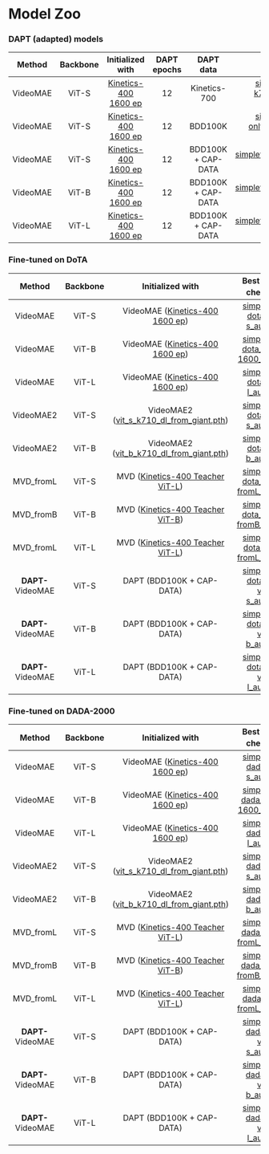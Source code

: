 # Model Zoo

### DAPT (adapted) models

|  Method  | Backbone | Initialized with | DAPT epochs |     DAPT data      | Checkpoint |
| :------: |:--------:|:---------------:|:-----------:|:------------------:|:----------:|
| VideoMAE |  ViT-S   | [Kinetics-400 1600 ep](https://github.com/MCG-NJU/VideoMAE/blob/main/MODEL_ZOO.md#kinetics-400) |     12      |    Kinetics-700    |    [simpletad_dapt-k700_videomae-s_ep12.pth](https://huggingface.co/tue-mps/simple-tad/resolve/main/models/DAPT/simpletad_dapt-k700_videomae-s_ep12.pth)    |
| VideoMAE |  ViT-S   | [Kinetics-400 1600 ep](https://github.com/MCG-NJU/VideoMAE/blob/main/MODEL_ZOO.md#kinetics-400) |     12      |      BDD100K       |    [simpletad_dapt-onlybdd_videomae-s_ep12.pth](https://huggingface.co/tue-mps/simple-tad/resolve/main/models/DAPT/simpletad_dapt-onlybdd_videomae-s_ep12.pth)    |
| VideoMAE |  ViT-S   | [Kinetics-400 1600 ep](https://github.com/MCG-NJU/VideoMAE/blob/main/MODEL_ZOO.md#kinetics-400) |     12      | BDD100K + CAP-DATA |    [simpletad_dapt_videomae-s_ep12.pth](https://huggingface.co/tue-mps/simple-tad/resolve/main/models/DAPT/simpletad_dapt_videomae-s_ep12.pth)    |
| VideoMAE |  ViT-B   | [Kinetics-400 1600 ep](https://github.com/MCG-NJU/VideoMAE/blob/main/MODEL_ZOO.md#kinetics-400) |     12      | BDD100K + CAP-DATA |    [simpletad_dapt_videomae-b_ep12.pth](https://huggingface.co/tue-mps/simple-tad/resolve/main/models/DAPT/simpletad_dapt_videomae-b_ep12.pth)    |
| VideoMAE |  ViT-L   | [Kinetics-400 1600 ep](https://github.com/MCG-NJU/VideoMAE/blob/main/MODEL_ZOO.md#kinetics-400) |     12      | BDD100K + CAP-DATA |    [simpletad_dapt_videomae-l_ep12.pth](https://huggingface.co/tue-mps/simple-tad/resolve/main/models/DAPT/simpletad_dapt_videomae-l_ep12.pth)    |


### Fine-tuned on DoTA

|  Method   | Backbone |         Initialized with         | Best AUC<sub>ROC</sub> checkpoint | Best AUC<sub>MCC</sub> checkpoint | AUC<sub>ROC</sub> | AUC<sub>MCC</sub> |
|:---------:|:--------:|:--------------------------------:|:-----------------------:|:-----------------------:|:-------:|---------|
| VideoMAE  |  ViT-S   | VideoMAE ([Kinetics-400 1600 ep](https://github.com/MCG-NJU/VideoMAE/blob/main/MODEL_ZOO.md#kinetics-400)) |          [simpletad_ft-dota_vm1-s_auroc.pth](https://huggingface.co/tue-mps/simple-tad/resolve/main/models/Finetune_DoTA/simpletad_ft-dota_vm1-s_auroc.pth) | [simpletad_ft-dota_vm1-s_aumcc.pth](https://huggingface.co/tue-mps/simple-tad/resolve/main/models/Finetune_DoTA/simpletad_ft-dota_vm1-s_aumcc.pth) | 83.7 | 46.9 |
| VideoMAE  |  ViT-B   | VideoMAE ([Kinetics-400 1600 ep](https://github.com/MCG-NJU/VideoMAE/blob/main/MODEL_ZOO.md#kinetics-400)) |      [simpletad_ft-dota_vm1-b-1600_auroc.pth](https://huggingface.co/tue-mps/simple-tad/resolve/main/models/Finetune_DoTA/simpletad_ft-dota_vm1-b-1600_auroc.pth) | [simpletad_ft-dota_vm1-b-1600_aumcc.pth](https://huggingface.co/tue-mps/simple-tad/resolve/main/models/Finetune_DoTA/simpletad_ft-dota_vm1-b-1600_aumcc.pth) | 86.3 | 54.8 |
| VideoMAE  |  ViT-L   | VideoMAE ([Kinetics-400 1600 ep](https://github.com/MCG-NJU/VideoMAE/blob/main/MODEL_ZOO.md#kinetics-400)) |          [simpletad_ft-dota_vm1-l_auroc.pth](https://huggingface.co/tue-mps/simple-tad/resolve/main/models/Finetune_DoTA/simpletad_ft-dota_vm1-l_auroc.pth) | [simpletad_ft-dota_vm1-l_aumcc.pth](https://huggingface.co/tue-mps/simple-tad/resolve/main/models/Finetune_DoTA/simpletad_ft-dota_vm1-l_aumcc.pth) | 88.2 | 58.7 |
| VideoMAE2 |  ViT-S   | VideoMAE2 ([vit_s_k710_dl_from_giant.pth](https://github.com/OpenGVLab/VideoMAEv2/blob/master/docs/MODEL_ZOO.md#distillation)) | [simpletad_ft-dota_vm2-s_auroc.pth](https://huggingface.co/tue-mps/simple-tad/resolve/main/models/Finetune_DoTA/simpletad_ft-dota_vm2-s_auroc.pth) | [simpletad_ft-dota_vm2-s_aumcc.pth](https://huggingface.co/tue-mps/simple-tad/resolve/main/models/Finetune_DoTA/simpletad_ft-dota_vm2-s_aumcc.pth) | 86.0  | 54.1 |
| VideoMAE2 |  ViT-B   | VideoMAE2 ([vit_b_k710_dl_from_giant.pth](https://github.com/OpenGVLab/VideoMAEv2/blob/master/docs/MODEL_ZOO.md#distillation)) | [simpletad_ft-dota_vm2-b_auroc.pth](https://huggingface.co/tue-mps/simple-tad/resolve/main/models/Finetune_DoTA/simpletad_ft-dota_vm2-b_auroc.pth) | [simpletad_ft-dota_vm2-b_aumcc.pth](https://huggingface.co/tue-mps/simple-tad/resolve/main/models/Finetune_DoTA/simpletad_ft-dota_vm2-b_aumcc.pth) | 86.9 | 55.4 |
| MVD_fromL |  ViT-S   | MVD ([Kinetics-400 Teacher ViT-L](https://github.com/ruiwang2021/mvd/blob/main/MODEL_ZOO.md#kinetics-400)) |    [simpletad_ft-dota_mvd-s-fromL_auroc.pth](https://huggingface.co/tue-mps/simple-tad/resolve/main/models/Finetune_DoTA/simpletad_ft-dota_mvd-s-fromL_auroc.pth) | [simpletad_ft-dota_mvd-s-fromL_aumcc.pth](https://huggingface.co/tue-mps/simple-tad/resolve/main/models/Finetune_DoTA/simpletad_ft-dota_mvd-s-fromL_aumcc.pth) | 85.3 | 53.8 |
| MVD_fromB |  ViT-B   | MVD ([Kinetics-400 Teacher ViT-B](https://github.com/ruiwang2021/mvd/blob/main/MODEL_ZOO.md#kinetics-400)) |    [simpletad_ft-dota_mvd-b-fromB_auroc.pth](https://huggingface.co/tue-mps/simple-tad/resolve/main/models/Finetune_DoTA/simpletad_ft-dota_mvd-b-fromB_auroc.pth) | [simpletad_ft-dota_mvd-b-fromB_aumcc.pth](https://huggingface.co/tue-mps/simple-tad/resolve/main/models/Finetune_DoTA/simpletad_ft-dota_mvd-b-fromB_aumcc.pth) | 86.1 | 54.7 |
| MVD_fromL |  ViT-L   | MVD ([Kinetics-400 Teacher ViT-L](https://github.com/ruiwang2021/mvd/blob/main/MODEL_ZOO.md#kinetics-400)) |    [simpletad_ft-dota_mvd-l-fromL_auroc.pth](https://huggingface.co/tue-mps/simple-tad/resolve/main/models/Finetune_DoTA/simpletad_ft-dota_mvd-l-fromL_auroc.pth) | [simpletad_ft-dota_mvd-l-fromL_aumcc.pth](https://huggingface.co/tue-mps/simple-tad/resolve/main/models/Finetune_DoTA/simpletad_ft-dota_mvd-l-fromL_aumcc.pth) | 87.2 | 58.1 |
| **DAPT-** VideoMAE  |  ViT-S   | DAPT (BDD100K + CAP-DATA) | [simpletad_ft-dota_dapt-vm1-s_auroc.pth](https://huggingface.co/tue-mps/simple-tad/resolve/main/models/Finetune_DoTA/simpletad_ft-dota_dapt-vm1-s_auroc.pth) | [simpletad_ft-dota_dapt-vm1-s_aumcc.pth](https://huggingface.co/tue-mps/simple-tad/resolve/main/models/Finetune_DoTA/simpletad_ft-dota_dapt-vm1-s_aumcc.pth) | 86.4 | 54.0 |
| **DAPT-** VideoMAE  |  ViT-B   | DAPT (BDD100K + CAP-DATA) | [simpletad_ft-dota_dapt-vm1-b_auroc.pth](https://huggingface.co/tue-mps/simple-tad/resolve/main/models/Finetune_DoTA/simpletad_ft-dota_dapt-vm1-b_auroc.pth) | [simpletad_ft-dota_dapt-vm1-b_aumcc.pth](https://huggingface.co/tue-mps/simple-tad/resolve/main/models/Finetune_DoTA/simpletad_ft-dota_dapt-vm1-b_aumcc.pth) | 87.9 | 57.5 |
| **DAPT-** VideoMAE  |  ViT-L   | DAPT (BDD100K + CAP-DATA) | [simpletad_ft-dota_dapt-vm1-l_auroc.pth](https://huggingface.co/tue-mps/simple-tad/resolve/main/models/Finetune_DoTA/simpletad_ft-dota_dapt-vm1-l_auroc.pth) | [simpletad_ft-dota_dapt-vm1-l_aumcc.pth](https://huggingface.co/tue-mps/simple-tad/resolve/main/models/Finetune_DoTA/simpletad_ft-dota_dapt-vm1-l_aumcc.pth) | 88.4 | 58.9 |


### Fine-tuned on DADA-2000

|  Method   | Backbone |         Initialized with         | Best AUC<sub>ROC</sub> checkpoint | Best AUC<sub>MCC</sub> checkpoint | AUC<sub>ROC</sub> | AUC<sub>MCC</sub> |
|:---------:|:--------:|:--------------------------------:|:-----------------------:|:-----------------------:|:-------:|---------|
| VideoMAE  |  ViT-S   | VideoMAE ([Kinetics-400 1600 ep](https://github.com/MCG-NJU/VideoMAE/blob/main/MODEL_ZOO.md#kinetics-400)) |          [simpletad_ft-dada_vm1-s_auroc.pth](https://huggingface.co/tue-mps/simple-tad/resolve/main/models/Finetune_D2K/simpletad_ft-dada_vm1-s_auroc.pth)  | [simpletad_ft-dada_vm1-s_aumcc.pth](https://huggingface.co/tue-mps/simple-tad/resolve/main/models/Finetune_D2K/simpletad_ft-dada_vm1-s_aumcc.pth) | 83.0 | 48.2 |
| VideoMAE  |  ViT-B   | VideoMAE ([Kinetics-400 1600 ep](https://github.com/MCG-NJU/VideoMAE/blob/main/MODEL_ZOO.md#kinetics-400)) |      [simpletad_ft-dada_vm1-b-1600_auroc.pth](https://huggingface.co/tue-mps/simple-tad/resolve/main/models/Finetune_D2K/simpletad_ft-dada_vm1-b-1600_auroc.pth) | [simpletad_ft-dada_vm1-b-1600_aumcc.pth](https://huggingface.co/tue-mps/simple-tad/resolve/main/models/Finetune_D2K/simpletad_ft-dada_vm1-b-1600_aumcc.pth) | 85.4 | 52.2 |
| VideoMAE  |  ViT-L   | VideoMAE ([Kinetics-400 1600 ep](https://github.com/MCG-NJU/VideoMAE/blob/main/MODEL_ZOO.md#kinetics-400)) |          [simpletad_ft-dada_vm1-l_auroc.pth](https://huggingface.co/tue-mps/simple-tad/resolve/main/models/Finetune_D2K/simpletad_ft-dada_vm1-l_auroc.pth) | [simpletad_ft-dada_vm1-l_aumcc.pth](https://huggingface.co/tue-mps/simple-tad/resolve/main/models/Finetune_D2K/simpletad_ft-dada_vm1-l_aumcc.pth) | 87.2 | 55.4 |
| VideoMAE2 |  ViT-S   | VideoMAE2 ([vit_s_k710_dl_from_giant.pth](https://github.com/OpenGVLab/VideoMAEv2/blob/master/docs/MODEL_ZOO.md#distillation)) | [simpletad_ft-dada_vm2-s_auroc.pth](https://huggingface.co/tue-mps/simple-tad/resolve/main/models/Finetune_D2K/simpletad_ft-dada_vm2-s_auroc.pth) | [simpletad_ft-dada_vm2-s_aumcc.pth](https://huggingface.co/tue-mps/simple-tad/resolve/main/models/Finetune_D2K/simpletad_ft-dada_vm2-s_aumcc.pth) | 84.8 | 50.3 |
| VideoMAE2 |  ViT-B   | VideoMAE2 ([vit_b_k710_dl_from_giant.pth](https://github.com/OpenGVLab/VideoMAEv2/blob/master/docs/MODEL_ZOO.md#distillation)) | [simpletad_ft-dada_vm2-b_auroc.pth](https://huggingface.co/tue-mps/simple-tad/resolve/main/models/Finetune_D2K/simpletad_ft-dada_vm2-b_auroc.pth) | [simpletad_ft-dada_vm2-b_aumcc.pth](https://huggingface.co/tue-mps/simple-tad/resolve/main/models/Finetune_D2K/simpletad_ft-dada_vm2-b_aumcc.pth) | 86.3 | 53.3 |
| MVD_fromL |  ViT-S   | MVD ([Kinetics-400 Teacher ViT-L](https://github.com/ruiwang2021/mvd/blob/main/MODEL_ZOO.md#kinetics-400)) |    [simpletad_ft-dada_mvd-s-fromL_auroc.pth](https://huggingface.co/tue-mps/simple-tad/resolve/main/models/Finetune_D2K/simpletad_ft-dada_mvd-s-fromL_auroc.pth) | [simpletad_ft-dada_mvd-s-fromL_aumcc.pth](https://huggingface.co/tue-mps/simple-tad/resolve/main/models/Finetune_D2K/simpletad_ft-dada_mvd-s-fromL_aumcc.pth) | 82.2 | 50.2 |
| MVD_fromB |  ViT-B   | MVD ([Kinetics-400 Teacher ViT-B](https://github.com/ruiwang2021/mvd/blob/main/MODEL_ZOO.md#kinetics-400)) |    [simpletad_ft-dada_mvd-b-fromB_auroc.pth](https://huggingface.co/tue-mps/simple-tad/resolve/main/models/Finetune_D2K/simpletad_ft-dada_mvd-b-fromB_auroc.pth) | [simpletad_ft-dada_mvd-b-fromB_aumcc.pth](https://huggingface.co/tue-mps/simple-tad/resolve/main/models/Finetune_D2K/simpletad_ft-dada_mvd-b-fromB_aumcc.pth) | 84.7 | 50.9 |
| MVD_fromL |  ViT-L   | MVD ([Kinetics-400 Teacher ViT-L](https://github.com/ruiwang2021/mvd/blob/main/MODEL_ZOO.md#kinetics-400)) |    [simpletad_ft-dada_mvd-l-fromL_auroc.pth](https://huggingface.co/tue-mps/simple-tad/resolve/main/models/Finetune_D2K/simpletad_ft-dada_mvd-l-fromL_auroc.pth) | [simpletad_ft-dada_mvd-l-fromL_aumcc.pth](https://huggingface.co/tue-mps/simple-tad/resolve/main/models/Finetune_D2K/simpletad_ft-dada_mvd-l-fromL_aumcc.pth) | 86.1 | 53.7 |
| **DAPT-** VideoMAE  |  ViT-S   | DAPT (BDD100K + CAP-DATA) | [simpletad_ft-dada_dapt-vm1-s_auroc.pth](https://huggingface.co/tue-mps/simple-tad/resolve/main/models/Finetune_D2K/simpletad_ft-dada_dapt-vm1-s_auroc.pth) | [simpletad_ft-dada_dapt-vm1-s_aumcc.pth](https://huggingface.co/tue-mps/simple-tad/resolve/main/models/Finetune_D2K/simpletad_ft-dada_dapt-vm1-s_aumcc.pth) | 85.6 | 52.0 |
| **DAPT-** VideoMAE  |  ViT-B   | DAPT (BDD100K + CAP-DATA) | [simpletad_ft-dada_dapt-vm1-b_auroc.pth](https://huggingface.co/tue-mps/simple-tad/resolve/main/models/Finetune_D2K/simpletad_ft-dada_dapt-vm1-b_auroc.pth) | [simpletad_ft-dada_dapt-vm1-b_aumcc.pth](https://huggingface.co/tue-mps/simple-tad/resolve/main/models/Finetune_D2K/simpletad_ft-dada_dapt-vm1-b_aumcc.pth) | 87.6 | 55.2 |
| **DAPT-** VideoMAE  |  ViT-L   | DAPT (BDD100K + CAP-DATA) | [simpletad_ft-dada_dapt-vm1-l_auroc.pth](https://huggingface.co/tue-mps/simple-tad/resolve/main/models/Finetune_D2K/simpletad_ft-dada_dapt-vm1-l_auroc.pth) | [simpletad_ft-dada_dapt-vm1-l_aumcc.pth](https://huggingface.co/tue-mps/simple-tad/resolve/main/models/Finetune_D2K/simpletad_ft-dada_dapt-vm1-l_aumcc.pth) | 88.5 | 56.8 |
